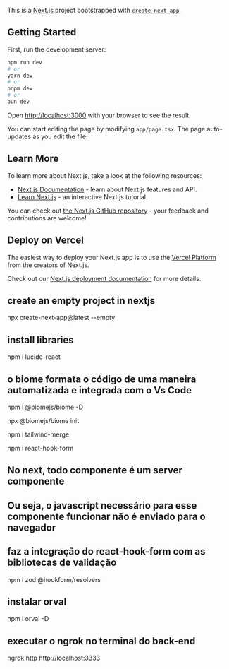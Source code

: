 This is a [Next.js](https://nextjs.org) project bootstrapped with [`create-next-app`](https://nextjs.org/docs/app/api-reference/cli/create-next-app).

## Getting Started

First, run the development server:

```bash
npm run dev
# or
yarn dev
# or
pnpm dev
# or
bun dev
```

Open [http://localhost:3000](http://localhost:3000) with your browser to see the result.

You can start editing the page by modifying `app/page.tsx`. The page auto-updates as you edit the file.

## Learn More

To learn more about Next.js, take a look at the following resources:

- [Next.js Documentation](https://nextjs.org/docs) - learn about Next.js features and API.
- [Learn Next.js](https://nextjs.org/learn) - an interactive Next.js tutorial.

You can check out [the Next.js GitHub repository](https://github.com/vercel/next.js) - your feedback and contributions are welcome!

## Deploy on Vercel

The easiest way to deploy your Next.js app is to use the [Vercel Platform](https://vercel.com/new?utm_medium=default-template&filter=next.js&utm_source=create-next-app&utm_campaign=create-next-app-readme) from the creators of Next.js.

Check out our [Next.js deployment documentation](https://nextjs.org/docs/app/building-your-application/deploying) for more details.

## create an empty project in nextjs

npx create-next-app@latest --empty

## install libraries

npm i lucide-react

## o biome formata o código de uma maneira automatizada e integrada com o Vs Code

npm i @biomejs/biome -D

npx @biomejs/biome init

npm i tailwind-merge

npm i react-hook-form

## No next, todo componente é um server componente

## Ou seja, o javascript necessário para esse componente funcionar não é enviado para o navegador

## faz a integração do react-hook-form com as bibliotecas de validação

npm i zod @hookform/resolvers

## instalar orval
npm i orval -D

## executar o ngrok no terminal do back-end

ngrok http http://localhost:3333